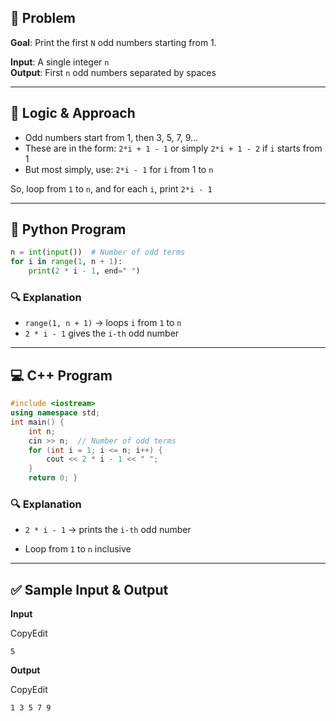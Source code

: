 ## 🧠 Problem

**Goal**: Print the first `N` odd numbers starting from 1.

**Input**: A single integer `n`  
**Output**: First `n` odd numbers separated by spaces

---

## 🧮 Logic & Approach

- Odd numbers start from 1, then 3, 5, 7, 9...
- These are in the form: `2*i + 1 - 1` or simply `2*i + 1 - 2` if `i` starts from 1
- But most simply, use: `2*i - 1` for `i` from 1 to `n`

So, loop from `1` to `n`, and for each `i`, print `2*i - 1`

---

## 🐍 Python Program

```python
n = int(input())  # Number of odd terms 
for i in range(1, n + 1):     
	print(2 * i - 1, end=" ")
```

### 🔍 Explanation

- `range(1, n + 1)` → loops `i` from `1` to `n`
- `2 * i - 1` gives the `i-th` odd number

---

## 💻 C++ Program

```c++
#include <iostream> 
using namespace std;  
int main() {     
	int n;     
	cin >> n;  // Number of odd terms     
	for (int i = 1; i <= n; i++) {         
		cout << 2 * i - 1 << " ";     
	}     
	return 0; }
```

### 🔍 Explanation

- `2 * i - 1` → prints the `i-th` odd number
    
- Loop from `1` to `n` inclusive
    

---

## ✅ Sample Input & Output

**Input**

CopyEdit

`5`

**Output**

CopyEdit

`1 3 5 7 9`
